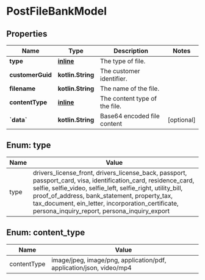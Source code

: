 
# PostFileBankModel

## Properties
Name | Type | Description | Notes
------------ | ------------- | ------------- | -------------
**type** | [**inline**](#Type) | The type of file. | 
**customerGuid** | **kotlin.String** | The customer identifier. | 
**filename** | **kotlin.String** | The name of the file. | 
**contentType** | [**inline**](#ContentType) | The content type of the file. | 
**&#x60;data&#x60;** | **kotlin.String** | Base64 encoded file content |  [optional]


<a name="Type"></a>
## Enum: type
Name | Value
---- | -----
type | drivers_license_front, drivers_license_back, passport, passport_card, visa, identification_card, residence_card, selfie, selfie_video, selfie_left, selfie_right, utility_bill, proof_of_address, bank_statement, property_tax, tax_document, ein_letter, incorporation_certificate, persona_inquiry_report, persona_inquiry_export


<a name="ContentType"></a>
## Enum: content_type
Name | Value
---- | -----
contentType | image/jpeg, image/png, application/pdf, application/json, video/mp4



